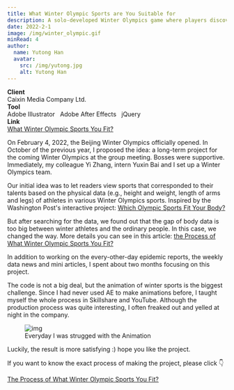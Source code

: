 ```yaml
---
title: What Winter Olympic Sports are You Suitable for
description: A solo-developed Winter Olympics game where players discover their ideal sport and explore its science and educational content.
date: 2022-2-1
image: /img/winter_olympic.gif
minRead: 4
author:
  name: Yutong Han
  avatar:
    src: /img/yutong.jpg
    alt: Yutong Han
---
```


<div class="grid grid-cols-2 gap-4 mb-8">
  <div class="bg-blue-50 rounded-lg p-4">
    <strong>Client</strong><br>
    Caixin Media Company Ltd. 
  </div>
  <div class="bg-blue-50 rounded-lg p-4">
    <strong>Tool</strong><br>
    Adobe Illustrator  &nbsp;  Adobe After Effects  &nbsp;  jQuery
  </div>
    <div class="bg-blue-50 rounded-lg p-4">
    <strong>Link</strong><br>
    <a href="https://datanews.caixin.com/interactive/2022/winter-olympics-game/" target="_blank" class="text-blue-600">
      What Winter Olympic Sports You Fit?
    </a>
  </div>
</div>

On February 4, 2022, the Beijing Winter Olympics officially opened. In October of the previous year, I proposed the idea: a long-term project for the coming Winter Olympics at the group meeting. Bosses were supportive. Immediately, my colleague Yi Zhang, intern Yuxin Bai and I set up a Winter Olympics team.

Our initial idea was to let readers view sports that corresponded to their talents based on the physical data (e.g., height and weight, length of arms and legs) of athletes in various Winter Olympics sports. Inspired by the Washington Post's interactive project: [Which Olympic Sports Fit Your Body?](https://www.washingtonpost.com/graphics/sports/olympics/olympic-body-types/)

But after searching for the data, we found out that the gap of body data is too big between winter athletes and the ordinary people. In this case, we changed the way. More details you can see in this article: [the Process of What Winter Olympic Sports You Fit?](/blog/2022-3-1-process-sport)

In addition to working on the every-other-day epidemic reports, the weekly data news and mini articles, I spent about two months focusing on this project.

The code is not a big deal, but the animation of winter sports is the biggest challenge. Since I had never used AE to make animations before, I taught myself the whole process in Skillshare and YouTube. Although the production process was quite interesting, I often freaked out and yelled at night in the company.

<figure class="blog-img-container">
  <img src="/img/projects/olympic/wechat.jpeg" class="blog-img-small" alt="img" loading="lazy" />
  <figcaption class="blog-img-caption">Everyday I was strugged with the Animation</figcaption>
</figure>

Luckily, the result is more satisfying :) hope you like the project.

If you want to know the exact process of making the project, please click 👇

[The Process of What Winter Olympic Sports You Fit?](/blog/2022-3-16-process-sport)
